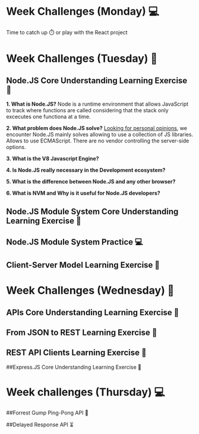 # Week Challenges (Monday) 💻
Time to catch up ⏱️ or play with the React project
# Week Challenges (Tuesday) 🐣
## Node.JS Core Understanding Learning Exercise 🧠

**1. What is Node.JS?** Node is a runtime environment that allows JavaScript to track where functions are called considering that the stack only excecutes one functiona at a time.

**2. What problem does Node.JS solve?**
[Looking for personal opinions](https://www.quora.com/What-is-Node-js-really-trying-to-solve-Is-there-a-technology-mature-enough-to-choose-as-an-alternative-for-Node-js), we encounter Node.JS mainly solves allowing to use a collection of JS libraries. Allows to use ECMAScript. There are no vendor controlling the server-side options.

**3. What is the V8 Javascript Engine?**

**4. Is Node.JS really necessary in the Development ecosystem?**

**5. What is the difference between Node.JS and any other browser?**

**6. What is NVM and Why is it useful for Node.JS developers?**

## Node.JS Module System Core Understanding Learning Exercise 🧠

## Node.JS Module System Practice 💻

## Client-Server Model Learning Exercise 🧠

# Week Challenges (Wednesday) 🐤

## APIs Core Understanding Learning Exercise 🧠

## From JSON to REST Learning Exercise 🧠

## REST API Clients Learning Exercise 🧠

##Express.JS Core Understanding Learning Exercise 🧠

# Week challenges (Thursday) 💻
##Forrest Gump Ping-Pong API 🏓

##Delayed Response API ⏳
